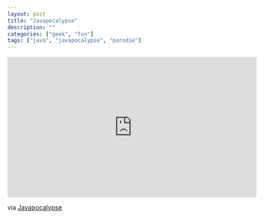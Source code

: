 ```yaml
---
layout: post
title: "Javapocalypse"
description: ""
categories: ["geek", "fun"]
tags: ["java", "javapocalypse", "parodie"]
---
```


<iframe width="560" height="315" src="http://www.youtube.com/embed/E3418SeWZfQ" frameborder="0"> </iframe>

via [Javapocalypse][1]

[1]: http://youtu.be/E3418SeWZfQ
